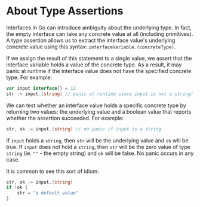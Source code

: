 # About Type Assertions

Interfaces in Go can introduce ambiguity about the underlying type.
In fact, the empty interface can take any concrete value at all (including primitives).
A type assertion allows us to extract the interface value's underlying concrete value using this syntax: `interfaceVariable.(concreteType)`.

If we assign the result of this statement to a single value, we assert that the interface variable holds a value of the concrete type.
As a result, it may panic at runtime if the interface value does not have the specified concrete type.
For example:

```go
var input interface{} = 12
str := input.(string) // panic at runtime since input is not a string!
```

We can test whether an interface value holds a specific concrete type by returning two values: the underlying value and a boolean value that reports whether the assertion succeeded.
For example:

```go
str, ok := input.(string) // no panic if input is a string
```

If `input` holds a `string`, then `str` will be the underlying value and `ok` will be true.
If `input` does not hold a `string`, then `str` will be the zero value of type `string` (ie. `""` - the empty string) and `ok` will be false.
No panic occurs in any case.

It is common to see this sort of idiom:

```go
str, ok := input.(string)
if !ok {
    str = "a default value"
}
```
